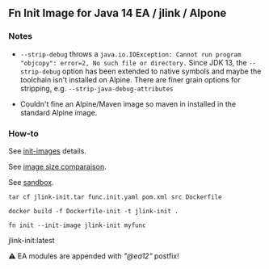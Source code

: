 ## Fn Init Image for Java 14 EA / jlink / Alpone

### Notes 

* `--strip-debug` throws a `java.io.IOException: Cannot run program "objcopy": error=2, No such file or directory.`
Since JDK 13, the `--strip-debug` option has been extended to native symbols and maybe the toolchain isn't installed on Alpine. There are finer grain options for stripping, e.g. `--strip-java-debug-attributes`

* Couldn't fine an Alpine/Maven image so maven in installed in the standard Alpine image.

### How-to

See [init-images](https://medium.com/fnproject/even-wider-language-support-in-fn-with-init-images-a7a1b3135a6e) details.

See [image size comparaison](https://docs.google.com/spreadsheets/d/15wjE_2eGGWfZFMI9Dv4prlW3caRQoZqYc0Y8uGVMVQI/edit#gid=0).

See [sandbox](https://github.com/delabassee/jlink-func-test).


`tar cf jlink-init.tar func.init.yaml pom.xml src Dockerfile`

`docker build -f Dockerfile-init -t jlink-init .`

`fn init --init-image jlink-init myfunc`


jlink-init:latest

:warning: EA modules are appended with *"@ea12"* postfix!
